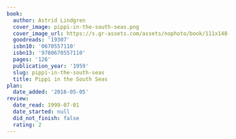 ```yaml
---
book:
  author: Astrid Lindgren
  cover_image: pippi-in-the-south-seas.png
  cover_image_url: https://s.gr-assets.com/assets/nophoto/book/111x148-bcc042a9c91a29c1d680899eff700a03.png
  goodreads: '19307'
  isbn10: '0670557110'
  isbn13: '9780670557110'
  pages: '126'
  publication_year: '1959'
  slug: pippi-in-the-south-seas
  title: Pippi in the South Seas
plan:
  date_added: '2016-05-05'
review:
  date_read: 1999-07-01
  date_started: null
  did_not_finish: false
  rating: 2
---
```

